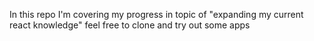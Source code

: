 In this repo I'm covering my progress in topic of "expanding my current react knowledge" feel free to clone and try out some apps
